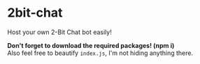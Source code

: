 # 2bit-chat
Host your own 2-Bit Chat bot easily!

**Don't forget to download the required packages! (npm i)**\
Also feel free to beautify `index.js`, I'm not hiding anything there.
